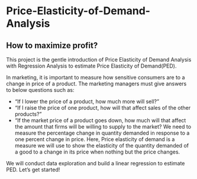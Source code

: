 # Price-Elasticity-of-Demand-Analysis
## How to maximize profit?

This project is the gentle introduction of Price Elasticity of Demand Analysis with Regression Analysis to estimate Price Elasticity of Demand(PED).

In marketing, it is important to measure how sensitive consumers are to a change in price of a product. The marketing managers must give answers to below questions such as:

* “If I lower the price of a product, how much more will sell?”
* “If I raise the price of one product, how will that affect sales of the other products?”
* “If the market price of a product goes down, how much will that affect the amount that firms will be willing to supply to the market? We need to measure the     percentage change in quantity demanded in response to a one percent change in price.
Here, Price elasticity of demand is a measure we will use to show the elasticity of the quantity demanded of a good to a change in its price when nothing but the price changes.

We will conduct data exploration and build a linear regression to estimate PED. Let’s get started!
